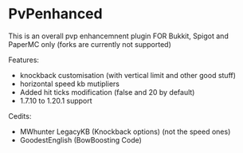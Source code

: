 # PvPenhanced
This is an overall pvp enhancemnent plugin FOR Bukkit, Spigot and PaperMC only (forks are currently not supported)

Features:
- knockback customisation (with vertical limit and other good stuff)
- horizontal speed kb mutipliers
- Added hit ticks modification (false and 20 by default)
- 1.7.10 to 1.20.1 support

Cedits:
- MWhunter LegacyKB (Knockback options) (not the speed ones)
- GoodestEnglish (BowBoosting Code)
